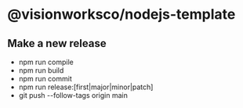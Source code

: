 # @visionworksco/nodejs-template

## Make a new release

- npm run compile
- npm run build
- npm run commit
- npm run release:[first|major|minor|patch]
- git push --follow-tags origin main
